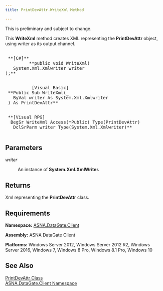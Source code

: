 ```yaml
---
title: PrintDevAttr.WriteXml Method

---
```


This is preliminary and subject to change. 

This **WriteXml** method creates XML representing the **PrintDevAttr** object, using writer as its output channel.
<pre class="prettyprint">
        <span class="lang">
 **[C#]** 
        </span> **public void WriteXml(
   System.Xml.Xmlwriter writer
);** 
      </pre>

<pre class="prettyprint">
          <span class="lang">[Visual Basic] </span>
 **Public Sub WriteXml(_
   ByVal writer As System.Xml.Xmlwriter<br /> ) As PrintDevAttr** 
      </pre>

<pre class="prettyprint">
 **<span class="lang">[Visual RPG]</span>
  BegSr WriteXml Access(*Public) Type(PrintDevAttr)<br />   DclSrParm writer Type(System.Xml.Xmlwriter)** 
      </pre>

## Parameters

*writer* 
<dl>
        <dd>

An instance of **System.Xml.XmlWriter.** 
</dd>
</dl>

## Returns

Xml representing the **PrintDevAttr** class.
## Requirements

<span> **Namespace:** [ASNA.DataGate.Client](datagate-client-namespace.html) </span> 

<span> **Assembly:** ASNA DataGate Client</span> 

<span> **Platforms:** Windows Server 2012, Windows Server 2012 R2, Windows Server 2016, Windows 7, Windows 8 Pro, Windows 8.1 Pro, Windows 10</span>
## See Also


[PrintDevAttr Class](print-dev-attr-class.html)
      <br />
[ASNA.DataGate.Client Namespace](datagate-client-namespace.html)

